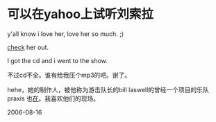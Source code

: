 # 可以在yahoo上试听刘索拉

y'all know i love her, love her so much. ;) 

<a href="http://audio.search.yahoo.com/search/audio?p=liu+sola&stype=uni&ei=UTF-8&fr=sfp-apop&x=wrt">check</a> her out.

I got the cd and i went to the show. 

不过cd不全。谁有给我压个mp3的吧。谢了。

hehe，她的制作人，被他称为游击队长的bill laswell的曾经一个项目的乐队 praxis 也<a href="http://audio.search.yahoo.com/search/audio?_&p=praxis&stype=uni&ei=UTF-8&fr=sfp-apop&b=1">在</a>。我喜欢他们的现场。

<script type="text/javascript" src="http://del.icio.us/js/playtagger"></script>

2006-08-16